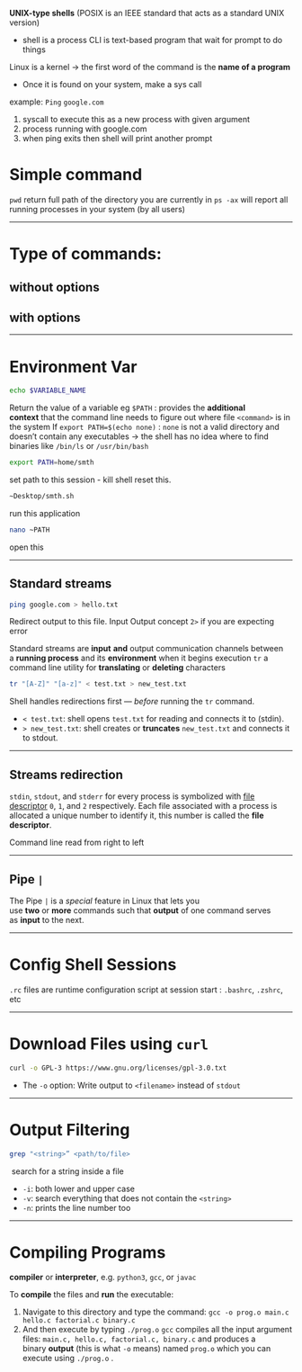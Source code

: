 **UNIX-type shells** (POSIX is an IEEE standard that acts as a standard UNIX version)
- shell is a process
CLI is text-based program that wait for prompt to do things

Linux is a kernel ->
the first word of the command is the **name of a program** 
- Once it is found on your system, make a sys call

example: `Ping` `google.com` 
1. syscall to execute this as a new process with given argument
2. process running with google.com
3. when ping exits then shell will print another prompt
# Simple command
`pwd` return full path of the directory you are currently in
`ps -ax` will report all running processes in your system (by all users)

---
# Type of commands: 
## without options
## with options


---
# Environment Var

```bash
echo $VARIABLE_NAME
```
Return the value of a variable eg 
	`$PATH` : provides the **additional context** that the command line needs to figure out where file `<command>` is in the system
	If `export PATH=$(echo none)` : `none` is not a valid directory and doesn’t contain any executables -> the shell has no idea where to find binaries like `/bin/ls` or `/usr/bin/bash`

```bash
export PATH=home/smth
```
set path to this session - kill shell reset this. 

```bash
~Desktop/smth.sh
```
run this application 

```bash
nano ~PATH
```
open this 

---
## Standard streams

```bash
ping google.com > hello.txt
```
Redirect output to this file. Input Output concept `2>` if you are expecting error

Standard streams are **input** **and** output communication channels between a **running process** and its **environment** when it begins execution
`tr` a command line utility for **translating** or **deleting** characters

```zsh
tr "[A-Z]" "[a-z]" < test.txt > new_test.txt
```
Shell handles redirections first — _before_ running the `tr` command.
- `< test.txt`: shell opens `test.txt` for reading and connects it to (stdin).
- `> new_test.txt`: shell creates or **truncates** `new_test.txt` and connects it to stdout.

---
## Streams redirection
`stdin`, `stdout`, and `stderr` for every process is symbolized with [file descriptor](https://en.wikipedia.org/wiki/File_descriptor) `0`, `1`, and `2` respectively. 
Each file associated with a process is allocated a unique number to identify it, this number is called the **file descriptor**.

Command line read from right to left

---
## Pipe `|`
The Pipe `|` is a _special_ feature in Linux that lets you use **two** or **more** commands such that **output** of one command serves as **input** to the next.

---
# Config Shell Sessions
`.rc` files are runtime configuration 
script at session start : `.bashrc`, `.zshrc`, etc

---
# Download Files using `curl`
``` bash
curl -o GPL-3 https://www.gnu.org/licenses/gpl-3.0.txt
```
- The `-o` option: Write output to `<filename>` instead of `stdout`

---
# Output Filtering
```bash
grep "<string>” <path/to/file>
```
 search for a string inside a file 
- `-i`: both lower and upper case
- `-v`: search everything that does not contain the `<string>`
- `-n`: prints the line number too

---
# Compiling Programs
**compiler** or **interpreter**, e.g. `python3`, `gcc`, or `javac`

To **compile** the files and **run** the executable:
1. Navigate to this directory and type the command: `gcc -o prog.o main.c hello.c factorial.c binary.c`
2. And then execute by typing `./prog.o`
`gcc` compiles all the input argument files: `main.c, hello.c, factorial.c, binary.c` and produces a binary **output** (this is what `-o` means) named `prog.o` which you can execute using `./prog.o` .
